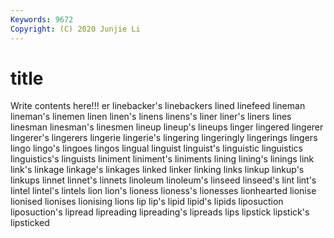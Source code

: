 ```yaml
---
Keywords: 9672
Copyright: (C) 2020 Junjie Li
---
```


# title

Write contents here!!!
er 
linebacker's 
linebackers
lined 
linefeed 
lineman 
lineman's 
linemen 
linen 
linen's 
linens 
linens's 
liner
liner's 
liners 
lines 
linesman 
linesman's 
linesmen 
lineup 
lineup's 
lineups 
linger
lingered 
lingerer 
lingerer's 
lingerers 
lingerie 
lingerie's 
lingering 
lingeringly 
lingerings 
lingers
lingo 
lingo's 
lingoes 
lingos 
lingual 
linguist 
linguist's 
linguistic 
linguistics 
linguistics's
linguists 
liniment 
liniment's 
liniments 
lining 
lining's 
linings 
link 
link's 
linkage
linkage's 
linkages 
linked 
linker 
linking 
links 
linkup 
linkup's 
linkups 
linnet
linnet's 
linnets 
linoleum 
linoleum's 
linseed 
linseed's 
lint 
lint's 
lintel 
lintel's
lintels 
lion 
lion's 
lioness 
lioness's 
lionesses 
lionhearted 
lionise 
lionised 
lionises
lionising 
lions 
lip 
lip's 
lipid 
lipid's 
lipids 
liposuction 
liposuction's 
lipread
lipreading 
lipreading's 
lipreads 
lips 
lipstick 
lipstick's 
lipsticked 
